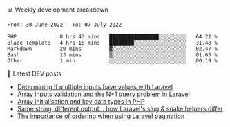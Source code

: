 📊 Weekly development breakdown
<!--START_SECTION:waka-->

```text
From: 30 June 2022 - To: 07 July 2022

PHP              8 hrs 43 mins   ████████████████░░░░░░░░░   64.22 %
Blade Template   4 hrs 16 mins   ████████░░░░░░░░░░░░░░░░░   31.48 %
Markdown         20 mins         ▓░░░░░░░░░░░░░░░░░░░░░░░░   02.47 %
Bash             13 mins         ▒░░░░░░░░░░░░░░░░░░░░░░░░   01.63 %
Other            1 min           ░░░░░░░░░░░░░░░░░░░░░░░░░   00.19 %
```

<!--END_SECTION:waka-->

📕 Latest DEV posts
<!-- BLOG-POST-LIST:START -->
- [Determining if multiple inputs have values with Laravel](https://dev.to/michaelvickersuk/determining-if-multiple-inputs-have-values-with-laravel-km6)
- [Array inputs validation and the N+1 query problem in Laravel](https://dev.to/michaelvickersuk/array-inputs-validation-and-the-n1-query-problem-in-laravel-2agb)
- [Array initialisation and key data types in PHP](https://dev.to/michaelvickersuk/array-initialisation-and-key-data-types-in-php-1e5b)
- [Same string, different output... how Laravel&#39;s slug &amp; snake helpers differ](https://dev.to/michaelvickersuk/same-string-different-output-how-laravels-slug-snake-helpers-differ-1ccj)
- [The importance of ordering when using Laravel pagination](https://dev.to/michaelvickersuk/the-importance-of-ordering-when-using-laravel-pagination-1e37)
<!-- BLOG-POST-LIST:END -->
